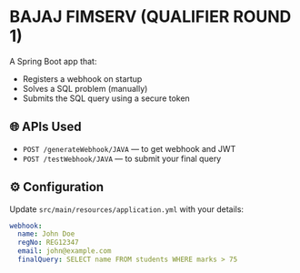 # BAJAJ FIMSERV (QUALIFIER ROUND 1)

A Spring Boot app that:
- Registers a webhook on startup
- Solves a SQL problem (manually)
- Submits the SQL query using a secure token

## 🌐 APIs Used

- `POST /generateWebhook/JAVA` — to get webhook and JWT
- `POST /testWebhook/JAVA` — to submit your final query

## ⚙️ Configuration

Update `src/main/resources/application.yml` with your details:

```yaml
webhook:
  name: John Doe
  regNo: REG12347
  email: john@example.com
  finalQuery: SELECT name FROM students WHERE marks > 75
```
